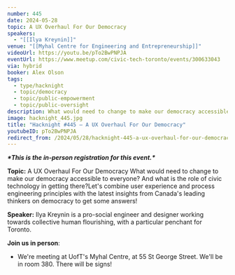 ```yaml
---
number: 445
date: 2024-05-28
topic: A UX Overhaul For Our Democracy
speakers:
  - "[[Ilya Kreynin]]"
venue: "[[Myhal Centre for Engineering and Entrepreneurship]]"
videoUrl: https://youtu.be/pTo2BwPNPJA
eventUrl: https://www.meetup.com/civic-tech-toronto/events/300633043
via: hybrid
booker: Alex Olson
tags:
  - type/hacknight
  - topic/democracy
  - topic/public-empowerment
  - topic/public-oversight
description: What would need to change to make our democracy accessible to everyone? And what is the role of civic technology in getting there?Let's combine user experience and process engineering principles with the latest insights from Canada's leading thinkers on democracy to get some answers!
image: hacknight_445.jpg
title: "Hacknight #445 – A UX Overhaul For Our Democracy"
youtubeID: pTo2BwPNPJA
redirect_from: /2024/05/28/hacknight-445-a-ux-overhaul-for-our-democracy-with-ilya-krenin/
---
```


***\*This is the in-person registration for this event.\****

**Topic:** A UX Overhaul For Our Democracy
What would need to change to make our democracy accessible to everyone? And what is the role of civic technology in getting there?Let's combine user experience and process engineering principles with the latest insights from Canada's leading thinkers on democracy to get some answers!

**Speaker:** Ilya Kreynin is a pro-social engineer and designer working towards collective human flourishing, with a particular penchant for Toronto.

**Join us in person**:

* We're meeting at UofT's Myhal Centre, at 55 St George Street. We'll be in room 380. There will be signs!
